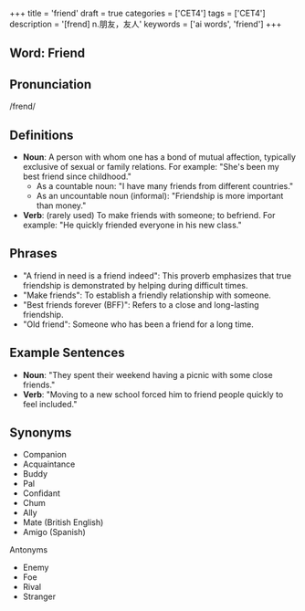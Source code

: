 +++
title = 'friend'
draft = true
categories = ['CET4']
tags = ['CET4']
description = '[frend] n.朋友，友人'
keywords = ['ai words', 'friend']
+++

## Word: Friend

## Pronunciation
/frend/

## Definitions
- **Noun**: A person with whom one has a bond of mutual affection, typically exclusive of sexual or family relations. For example: "She's been my best friend since childhood."
  - As a countable noun: "I have many friends from different countries."
  - As an uncountable noun (informal): "Friendship is more important than money."
- **Verb**: (rarely used) To make friends with someone; to befriend. For example: "He quickly friended everyone in his new class."

## Phrases
- "A friend in need is a friend indeed": This proverb emphasizes that true friendship is demonstrated by helping during difficult times.
- "Make friends": To establish a friendly relationship with someone.
- "Best friends forever (BFF)": Refers to a close and long-lasting friendship.
- "Old friend": Someone who has been a friend for a long time.

## Example Sentences
- **Noun**: "They spent their weekend having a picnic with some close friends."
- **Verb**: "Moving to a new school forced him to friend people quickly to feel included."

## Synonyms
- Companion
- Acquaintance
- Buddy
- Pal
- Confidant
- Chum
- Ally
- Mate (British English)
- Amigo (Spanish) 

Antonyms
- Enemy
- Foe
- Rival
- Stranger
